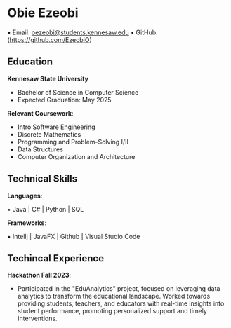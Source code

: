 # Obie Ezeobi
• Email: oezeobi@students.kennesaw.edu • GitHub: (https://github.com/EzeobiO)

## Education 
 **Kennesaw State University**
  - Bachelor of Science in Computer Science
  - Expected Graduation: May 2025

    
**Relevant Coursework**:
  - Intro Software Engineering
  - Discrete Mathematics
  - Programming and Problem-Solving I/II
  - Data Structures
  - Computer Organization and Architecture
    
## Technical Skills

**Languages**:

  • Java | C# | Python | SQL
    
**Frameworks**:

  • Intellj | JavaFX | Github | Visual Studio Code

## Techincal Experience 
**Hackathon Fall 2023**:
  - Participated in the "EduAnalytics" project, focused on leveraging data analytics to transform the educational landscape. Worked towards providing students, teachers, and educators with real-time insights into student performance, promoting personalized support and timely interventions.
